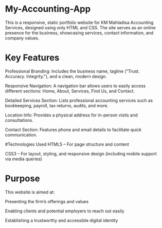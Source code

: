 # My-Accounting-App
This is a responsive, static portfolio website for KM Mahladisa Accounting Services, designed using only HTML and CSS. The site serves as an online presence for the business, showcasing services, contact information, and company values.

# Key Features
Professional Branding: Includes the business name, tagline ("Trust. Accuracy. Integrity."), and a clean, modern design.

Responsive Navigation: A navigation bar allows users to easily access different sections: Home, About, Services, Find Us, and Contact.

Detailed Services Section: Lists professional accounting services such as bookkeeping, payroll, tax returns, audits, and more.

Location Info: Provides a physical address for in-person visits and consultations.

Contact Section: Features phone and email details to facilitate quick communication.

#Technologies Used
HTML5 – For page structure and content

CSS3 – For layout, styling, and responsive design (including mobile support via media queries)

# Purpose
This website is aimed at:

Presenting the firm’s offerings and values

Enabling clients and potential employers to reach out easily

Establishing a trustworthy and accessible digital identity


